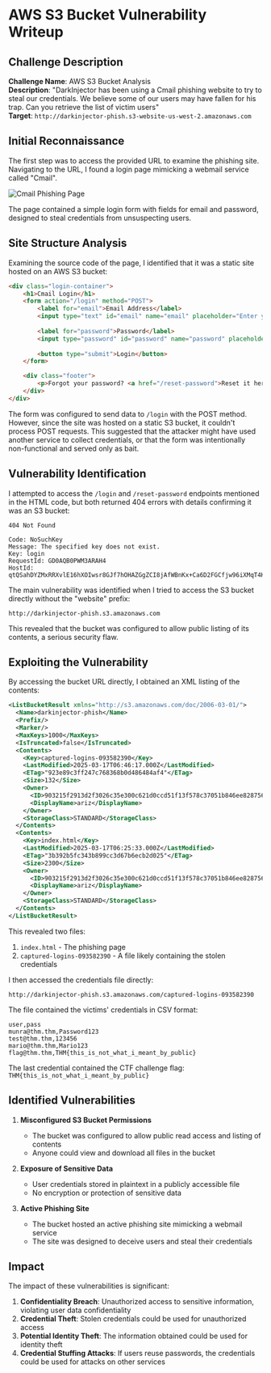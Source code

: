 # AWS S3 Bucket Vulnerability Writeup

## Challenge Description

**Challenge Name**: AWS S3 Bucket Analysis  
**Description**: "DarkInjector has been using a Cmail phishing website to try to steal our credentials. We believe some of our users may have fallen for his trap. Can you retrieve the list of victim users"  
**Target**: `http://darkinjector-phish.s3-website-us-west-2.amazonaws.com`

## Initial Reconnaissance

The first step was to access the provided URL to examine the phishing site. Navigating to the URL, I found a login page mimicking a webmail service called "Cmail".

![Cmail Phishing Page](https://i.imgur.com/placeholder.png)

The page contained a simple login form with fields for email and password, designed to steal credentials from unsuspecting users.

## Site Structure Analysis

Examining the source code of the page, I identified that it was a static site hosted on an AWS S3 bucket:

```html
<div class="login-container">
    <h1>Cmail Login</h1>
    <form action="/login" method="POST">
        <label for="email">Email Address</label>
        <input type="text" id="email" name="email" placeholder="Enter your email" required>
        
        <label for="password">Password</label>
        <input type="password" id="password" name="password" placeholder="Enter your password" required>
        
        <button type="submit">Login</button>
    </form>

    <div class="footer">
        <p>Forgot your password? <a href="/reset-password">Reset it here</a></p>
    </div>
</div>
```

The form was configured to send data to `/login` with the POST method. However, since the site was hosted on a static S3 bucket, it couldn't process POST requests. This suggested that the attacker might have used another service to collect credentials, or that the form was intentionally non-functional and served only as bait.

## Vulnerability Identification

I attempted to access the `/login` and `/reset-password` endpoints mentioned in the HTML code, but both returned 404 errors with details confirming it was an S3 bucket:

```
404 Not Found

Code: NoSuchKey
Message: The specified key does not exist.
Key: login
RequestId: GD0AQB0PWM3ARAH4
HostId: qtQSahDYZMxRRXvlE16hXOIwsr8GJf7hOHAZGgZCI8jAfWBnKx+Ca6D2FGCfjw96iXMqT4Kiguk=
```

The main vulnerability was identified when I tried to access the S3 bucket directly without the "website" prefix:

```
http://darkinjector-phish.s3.amazonaws.com
```

This revealed that the bucket was configured to allow public listing of its contents, a serious security flaw.

## Exploiting the Vulnerability

By accessing the bucket URL directly, I obtained an XML listing of the contents:

```xml
<ListBucketResult xmlns="http://s3.amazonaws.com/doc/2006-03-01/">
  <Name>darkinjector-phish</Name>
  <Prefix/>
  <Marker/>
  <MaxKeys>1000</MaxKeys>
  <IsTruncated>false</IsTruncated>
  <Contents>
    <Key>captured-logins-093582390</Key>
    <LastModified>2025-03-17T06:46:17.000Z</LastModified>
    <ETag>"923e89c3ff247c768368b0d486484af4"</ETag>
    <Size>132</Size>
    <Owner>
      <ID>903215f2913d2f3026c35e300c621d0ccd51f13f578c37051b846ee8287567de</ID>
      <DisplayName>ariz</DisplayName>
    </Owner>
    <StorageClass>STANDARD</StorageClass>
  </Contents>
  <Contents>
    <Key>index.html</Key>
    <LastModified>2025-03-17T06:25:33.000Z</LastModified>
    <ETag>"3b392b5fc343b899cc3d67b6ecb2d025"</ETag>
    <Size>2300</Size>
    <Owner>
      <ID>903215f2913d2f3026c35e300c621d0ccd51f13f578c37051b846ee8287567de</ID>
      <DisplayName>ariz</DisplayName>
    </Owner>
    <StorageClass>STANDARD</StorageClass>
  </Contents>
</ListBucketResult>
```

This revealed two files:
1. `index.html` - The phishing page
2. `captured-logins-093582390` - A file likely containing the stolen credentials

I then accessed the credentials file directly:

```
http://darkinjector-phish.s3.amazonaws.com/captured-logins-093582390
```

The file contained the victims' credentials in CSV format:

```
user,pass
munra@thm.thm,Password123
test@thm.thm,123456
mario@thm.thm,Mario123
flag@thm.thm,THM{this_is_not_what_i_meant_by_public}
```

The last credential contained the CTF challenge flag: `THM{this_is_not_what_i_meant_by_public}`

## Identified Vulnerabilities

1. **Misconfigured S3 Bucket Permissions**
   - The bucket was configured to allow public read access and listing of contents
   - Anyone could view and download all files in the bucket

2. **Exposure of Sensitive Data**
   - User credentials stored in plaintext in a publicly accessible file
   - No encryption or protection of sensitive data

3. **Active Phishing Site**
   - The bucket hosted an active phishing site mimicking a webmail service
   - The site was designed to deceive users and steal their credentials

## Impact

The impact of these vulnerabilities is significant:

1. **Confidentiality Breach**: Unauthorized access to sensitive information, violating user data confidentiality
2. **Credential Theft**: Stolen credentials could be used for unauthorized access
3. **Potential Identity Theft**: The information obtained could be used for identity theft
4. **Credential Stuffing Attacks**: If users reuse passwords, the credentials could be used for attacks on other services



